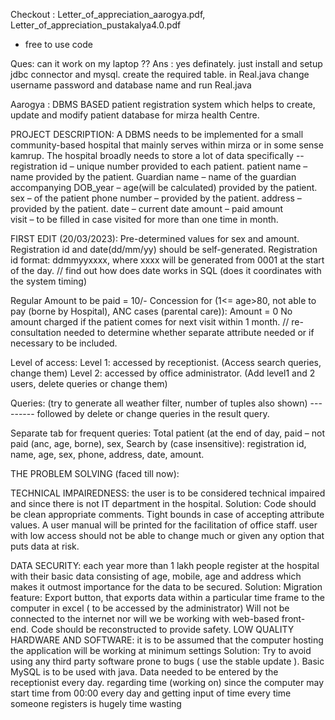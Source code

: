Checkout : Letter_of_appreciation_aarogya.pdf, Letter_of_appreciation_pustakalya4.0.pdf

* free to use code

Ques: can it work on my laptop ??
Ans : yes definately. just install and setup jdbc connector and mysql. create the required table. in Real.java change username password and database name and run Real.java

Aarogya : DBMS BASED patient registration system which helps to create, update and modify patient database for mirza health Centre.

PROJECT DESCRIPTION: A DBMS needs to be implemented for a small community-based hospital that mainly serves within mirza or in some sense kamrup. The hospital broadly needs to store a lot of data specifically --
registration id – unique number provided to each patient. 
patient name – name provided by the patient.
Guardian name – name of the guardian accompanying
DOB_year – age(will be calculated) provided by the patient. 
sex – of the patient 
phone number – provided by the patient.
address – provided by the patient. 
date – current date 
amount – paid amount  
visit – to be filled in case visited for more than one time in month.

FIRST EDIT (20/03/2023): 
Pre-determined values for sex and amount.
Registration id and date(dd/mm/yy) should be self-generated.
Registration id format: ddmmyyxxxx, where xxxx will be generated from 0001 at the start of the day.
// find out how does date works in SQL (does it coordinates with the system timing)

Regular Amount to be paid = 10/-
Concession for (1<= age>80, not able to pay (borne by Hospital), ANC cases (parental care)): Amount = 0
No amount charged if the patient comes for next visit within 1 month.
// re-consultation needed to determine whether separate attribute needed or if necessary to be included. 

Level of access:
Level 1: accessed by receptionist. (Access search queries, change them)
Level 2: accessed by office administrator. (Add level1 and 2 users, delete queries or change them)

Queries: (try to generate all weather filter, number of tuples also shown) --------- followed by delete or change queries in the result query.

Separate tab for frequent queries: Total patient (at the end of day, paid – not paid (anc, age, borne), sex, 
Search by (case insensitive): registration id, name, age, sex, phone, address, date, amount.

THE PROBLEM SOLVING (faced till now): 

TECHNICAL IMPAIREDNESS: the user is to be considered technical impaired and since there is not IT department in the hospital.
Solution: 
Code should be clean appropriate comments.
Tight bounds in case of accepting attribute values.
A user manual will be printed for the facilitation of office staff.
user with low access should not be able to change much or given any option that puts data at risk.  

DATA SECURITY: each year more than 1 lakh people register at the hospital with their basic data consisting of age, mobile, age and address which makes it outmost importance for the data to be secured. 
Solution: 
Migration feature: Export button, that exports data within a particular time frame to the computer in excel ( to be accessed by the administrator)
Will not be connected to the internet nor will we be working with web-based front- end.
Code should be reconstructed to provide safety. 
LOW QUALITY HARDWARE AND SOFTWARE: it is to be assumed that the computer hosting the application will be working at minimum settings
 Solution: 
Try to avoid using any third party software prone to bugs ( use the stable update ). Basic MySQL is to be used with java.
Data needed to be entered by the receptionist every day. regarding time (working on) since the computer may start time from 00:00 every day and getting input of time every time someone registers is hugely time wasting



